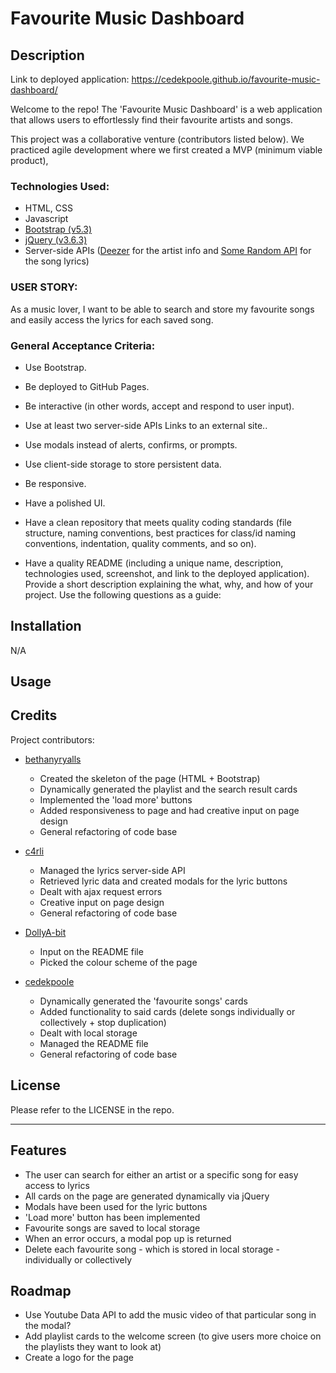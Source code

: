 # Favourite Music Dashboard 

## Description

Link to deployed application: https://cedekpoole.github.io/favourite-music-dashboard/ 

Welcome to the repo! The 'Favourite Music Dashboard' is a web application that allows users to effortlessly find their favourite artists and songs. 

This project was a collaborative venture (contributors listed below). We practiced agile development where we first created a MVP (minimum viable product), 

### Technologies Used: 
- HTML, CSS
- Javascript
- [Bootstrap (v5.3)](https://getbootstrap.com/)
- [jQuery (v3.6.3)](https://api.jquery.com/)
- Server-side APIs ([Deezer](https://developers.deezer.com/api) for the artist info and [Some Random API](https://some-random-api.ml/docs/welcome/introduction) for the song lyrics)

### USER STORY: 
As a music lover, I want to be able to search and store my favourite songs and easily access the lyrics for each saved song. 

### General Acceptance Criteria:
- Use Bootstrap.

- Be deployed to GitHub Pages.

- Be interactive (in other words, accept and respond to user input).

- Use at least two server-side APIs Links to an external site..

- Use modals instead of alerts, confirms, or prompts.

- Use client-side storage to store persistent data.

- Be responsive.

- Have a polished UI.

- Have a clean repository that meets quality coding standards (file structure, naming conventions, best practices for class/id naming conventions, indentation, quality comments, and so on).

- Have a quality README (including a unique name, description, technologies used, screenshot, and link to the deployed application).
Provide a short description explaining the what, why, and how of your project. Use the following questions as a guide:


## Installation 

N/A

## Usage 

## Credits 

Project contributors: 
- [bethanyryalls](https://github.com/bethanyryalls)
    - Created the skeleton of the page (HTML + Bootstrap)
    - Dynamically generated the playlist and the search result cards
    - Implemented the 'load more' buttons 
    - Added responsiveness to page and had creative input on page design 
    - General refactoring of code base

- [c4rli](https://github.com/c4rli)
    - Managed the lyrics server-side API
    - Retrieved lyric data and created modals for the lyric buttons 
    - Dealt with ajax request errors 
    - Creative input on page design
    - General refactoring of code base

- [DollyA-bit](https://github.com/DollyA-bit)
    - Input on the README file
    - Picked the colour scheme of the page

- [cedekpoole](https://github.com/cedekpoole)
    - Dynamically generated the 'favourite songs' cards
    - Added functionality to said cards (delete songs individually or collectively + stop duplication)
    - Dealt with local storage
    - Managed the README file
    - General refactoring of code base

## License 

Please refer to the LICENSE in the repo. 

---

## Features

- The user can search for either an artist or a specific song for easy access to lyrics
- All cards on the page are generated dynamically via jQuery 
- Modals have been used for the lyric buttons 
- 'Load more' button has been implemented
- Favourite songs are saved to local storage
- When an error occurs, a modal pop up is returned 
- Delete each favourite song - which is stored in local storage - individually or collectively


## Roadmap 

- Use Youtube Data API to add the music video of that particular song in the modal?
- Add playlist cards to the welcome screen (to give users more choice on the playlists they want to look at) 
- Create a logo for the page